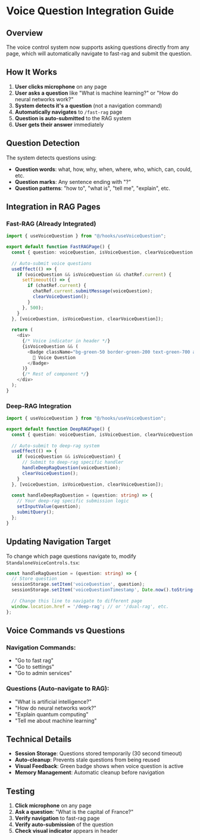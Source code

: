 # Voice Question Integration Guide

## Overview

The voice control system now supports asking questions directly from any page, which will automatically navigate to fast-rag and submit the question.

## How It Works

1. **User clicks microphone** on any page
2. **User asks a question** like "What is machine learning?" or "How do neural networks work?"
3. **System detects it's a question** (not a navigation command)
4. **Automatically navigates** to `/fast-rag` page
5. **Question is auto-submitted** to the RAG system
6. **User gets their answer** immediately

## Question Detection

The system detects questions using:

- **Question words**: what, how, why, when, where, who, which, can, could, etc.
- **Question marks**: Any sentence ending with "?"
- **Question patterns**: "how to", "what is", "tell me", "explain", etc.

## Integration in RAG Pages

### Fast-RAG (Already Integrated)

```typescript
import { useVoiceQuestion } from "@/hooks/useVoiceQuestion";

export default function FastRAGPage() {
  const { question: voiceQuestion, isVoiceQuestion, clearVoiceQuestion } = useVoiceQuestion();
  
  // Auto-submit voice questions
  useEffect(() => {
    if (voiceQuestion && isVoiceQuestion && chatRef.current) {
      setTimeout(() => {
        if (chatRef.current) {
          chatRef.current.submitMessage(voiceQuestion);
          clearVoiceQuestion();
        }
      }, 500);
    }
  }, [voiceQuestion, isVoiceQuestion, clearVoiceQuestion]);
  
  return (
    <div>
      {/* Voice indicator in header */}
      {isVoiceQuestion && (
        <Badge className="bg-green-50 border-green-200 text-green-700 animate-pulse">
          🎤 Voice Question
        </Badge>
      )}
      {/* Rest of component */}
    </div>
  );
}
```

### Deep-RAG Integration

```typescript
import { useVoiceQuestion } from "@/hooks/useVoiceQuestion";

export default function DeepRAGPage() {
  const { question: voiceQuestion, isVoiceQuestion, clearVoiceQuestion } = useVoiceQuestion();
  
  // Auto-submit to deep-rag system
  useEffect(() => {
    if (voiceQuestion && isVoiceQuestion) {
      // Submit to deep-rag specific handler
      handleDeepRagQuestion(voiceQuestion);
      clearVoiceQuestion();
    }
  }, [voiceQuestion, isVoiceQuestion, clearVoiceQuestion]);
  
  const handleDeepRagQuestion = (question: string) => {
    // Your deep-rag specific submission logic
    setInputValue(question);
    submitQuery();
  };
}
```

## Updating Navigation Target

To change which page questions navigate to, modify `StandaloneVoiceControls.tsx`:

```typescript
const handleRagQuestion = (question: string) => {
  // Store question
  sessionStorage.setItem('voiceQuestion', question);
  sessionStorage.setItem('voiceQuestionTimestamp', Date.now().toString());
  
  // Change this line to navigate to different page
  window.location.href = '/deep-rag'; // or '/dual-rag', etc.
};
```

## Voice Commands vs Questions

### Navigation Commands:
- "Go to fast rag"
- "Go to settings" 
- "Go to admin services"

### Questions (Auto-navigate to RAG):
- "What is artificial intelligence?"
- "How do neural networks work?"
- "Explain quantum computing"
- "Tell me about machine learning"

## Technical Details

- **Session Storage**: Questions stored temporarily (30 second timeout)
- **Auto-cleanup**: Prevents stale questions from being reused
- **Visual Feedback**: Green badge shows when voice question is active
- **Memory Management**: Automatic cleanup before navigation

## Testing

1. **Click microphone** on any page
2. **Ask a question**: "What is the capital of France?"
3. **Verify navigation** to fast-rag page
4. **Verify auto-submission** of the question
5. **Check visual indicator** appears in header 